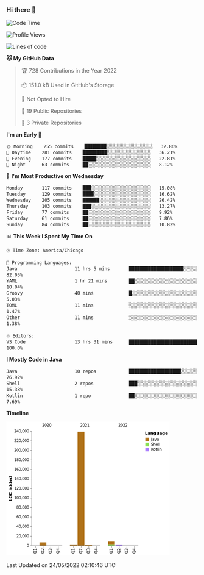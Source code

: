 ### Hi there 👋


<!--START_SECTION:waka-->
![Code Time](http://img.shields.io/badge/Code%20Time-2%2C273%20hrs%2021%20mins-blue)

![Profile Views](http://img.shields.io/badge/Profile%20Views-0-blue)

![Lines of code](https://img.shields.io/badge/From%20Hello%20World%20I%27ve%20Written-259%20Thousand%20lines%20of%20code-blue)

**🐱 My GitHub Data** 

> 🏆 728 Contributions in the Year 2022
 > 
> 📦 151.0 kB Used in GitHub's Storage 
 > 
> 🚫 Not Opted to Hire
 > 
> 📜 19 Public Repositories 
 > 
> 🔑 3 Private Repositories  
 > 
**I'm an Early 🐤** 

```text
🌞 Morning    255 commits    ████████░░░░░░░░░░░░░░░░░   32.86% 
🌆 Daytime    281 commits    █████████░░░░░░░░░░░░░░░░   36.21% 
🌃 Evening    177 commits    █████░░░░░░░░░░░░░░░░░░░░   22.81% 
🌙 Night      63 commits     ██░░░░░░░░░░░░░░░░░░░░░░░   8.12%

```
📅 **I'm Most Productive on Wednesday** 

```text
Monday       117 commits    ███░░░░░░░░░░░░░░░░░░░░░░   15.08% 
Tuesday      129 commits    ████░░░░░░░░░░░░░░░░░░░░░   16.62% 
Wednesday    205 commits    ██████░░░░░░░░░░░░░░░░░░░   26.42% 
Thursday     103 commits    ███░░░░░░░░░░░░░░░░░░░░░░   13.27% 
Friday       77 commits     ██░░░░░░░░░░░░░░░░░░░░░░░   9.92% 
Saturday     61 commits     ██░░░░░░░░░░░░░░░░░░░░░░░   7.86% 
Sunday       84 commits     ██░░░░░░░░░░░░░░░░░░░░░░░   10.82%

```


📊 **This Week I Spent My Time On** 

```text
⌚︎ Time Zone: America/Chicago

💬 Programming Languages: 
Java                     11 hrs 5 mins       ████████████████████░░░░░   82.05% 
YAML                     1 hr 21 mins        ██░░░░░░░░░░░░░░░░░░░░░░░   10.04% 
Groovy                   40 mins             █░░░░░░░░░░░░░░░░░░░░░░░░   5.03% 
TOML                     11 mins             ░░░░░░░░░░░░░░░░░░░░░░░░░   1.47% 
Other                    11 mins             ░░░░░░░░░░░░░░░░░░░░░░░░░   1.38%

🔥 Editors: 
VS Code                  13 hrs 31 mins      █████████████████████████   100.0%

```

**I Mostly Code in Java** 

```text
Java                     10 repos            ███████████████████░░░░░░   76.92% 
Shell                    2 repos             ███░░░░░░░░░░░░░░░░░░░░░░   15.38% 
Kotlin                   1 repo              ██░░░░░░░░░░░░░░░░░░░░░░░   7.69%

```


**Timeline**

![Chart not found](https://raw.githubusercontent.com/powercasgamer/powercasgamer/master/charts/bar_graph.png) 


 Last Updated on 24/05/2022 02:10:46 UTC
<!--END_SECTION:waka-->
